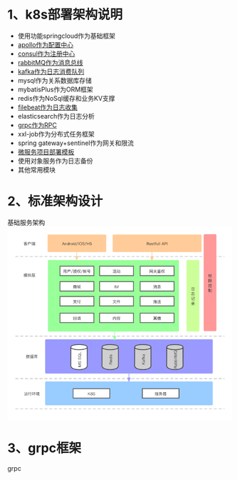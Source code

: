 # 1、k8s部署架构说明

- 使用功能springcloud作为基础框架
- [apollo作为配置中心](apollo/readme.md)
- [consul作为注册中心](consul/readme.md)
- [rabbitMQ作为消息总线](rabbitmq/readme.md)
- [kafka作为日志消费队列](kafka/readme.md)
- mysql作为关系数据库存储
- mybatisPlus作为ORM框架
- redis作为NoSql缓存和业务KV支撑
- [filebeat作为日志收集](filebeat/readme.md)
- elasticsearch作为日志分析
- [grpc作为RPC](grpc.md)
- xxl-job作为分布式任务框架
- spring gateway+sentinel作为网关和限流
- [微服务项目部署模板](projects/readme.md)
- 使用对象服务作为日志备份
- 其他常用模块

# 2、标准架构设计

 基础服务架构
![整体架构设计](images/整体架构设计.png)
# 3、grpc框架

grpc 
